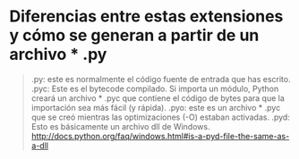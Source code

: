 # Diferencias entre estas extensiones y cómo se generan a partir de un archivo * .py
> .py: este es normalmente el código fuente de entrada que has escrito.
> .pyc: Este es el bytecode compilado. Si importa un módulo, Python creará un archivo * .pyc que contiene el código de bytes para que la importación sea más fácil (y rápida).
> .pyo: este es un archivo * .pyc que se creó mientras las optimizaciones (-O) estaban activadas.
> .pyd: Esto es básicamente un archivo dll de Windows. http://docs.python.org/faq/windows.html#is-a-pyd-file-the-same-as-a-dll